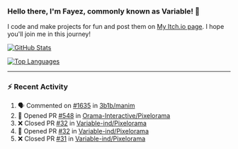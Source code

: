 ### Hello there, I'm Fayez, commonly known as Variable! 👋
I code and make projects for fun and post them on [My Itch.io page](https://variable-industries.itch.io/). I hope you'll join me in this journey!

[![GitHub Stats](https://github-readme-stats.vercel.app/api/?username=Variable-ind&show_icons=true&theme=merko)](https://github.com/anuraghazra/github-readme-stats)

[![Top Languages](https://github-readme-stats.vercel.app/api/top-langs/?username=Variable-ind&layout=compact&theme=merko)](https://github.com/anuraghazra/github-readme-stats)

---

### :zap: Recent Activity

<!--START_SECTION:activity-->
1. 🗣 Commented on [#1635](https://github.com/3b1b/manim/issues/1635) in [3b1b/manim](https://github.com/3b1b/manim)
2. 💪 Opened PR [#548](https://github.com/Orama-Interactive/Pixelorama/pull/548) in [Orama-Interactive/Pixelorama](https://github.com/Orama-Interactive/Pixelorama)
3. ❌ Closed PR [#32](https://github.com/Variable-ind/Pixelorama/pull/32) in [Variable-ind/Pixelorama](https://github.com/Variable-ind/Pixelorama)
4. 💪 Opened PR [#32](https://github.com/Variable-ind/Pixelorama/pull/32) in [Variable-ind/Pixelorama](https://github.com/Variable-ind/Pixelorama)
5. ❌ Closed PR [#31](https://github.com/Variable-ind/Pixelorama/pull/31) in [Variable-ind/Pixelorama](https://github.com/Variable-ind/Pixelorama)
<!--END_SECTION:activity-->

<!--
**Variable-ind/Variable-ind** is a ✨ _special_ ✨ repository because its `README.md` (this file) appears on your GitHub profile.

Here are some ideas to get you started:
- 🌱 I’m currently studying at ...
- 🔭 I’m currently working on ...
- 👯 I’m looking to collaborate on ...
- 🤔 I’m looking for help with ...
- 💬 Ask me about ...
- 📫 How to reach me: ...
- ⚡ Fun fact: ...
-->
